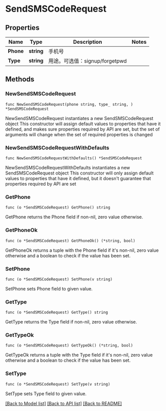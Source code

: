 # SendSMSCodeRequest

## Properties

Name | Type | Description | Notes
------------ | ------------- | ------------- | -------------
**Phone** | **string** | 手机号 | 
**Type** | **string** | 用途。可选值：signup/forgetpwd | 

## Methods

### NewSendSMSCodeRequest

`func NewSendSMSCodeRequest(phone string, type_ string, ) *SendSMSCodeRequest`

NewSendSMSCodeRequest instantiates a new SendSMSCodeRequest object
This constructor will assign default values to properties that have it defined,
and makes sure properties required by API are set, but the set of arguments
will change when the set of required properties is changed

### NewSendSMSCodeRequestWithDefaults

`func NewSendSMSCodeRequestWithDefaults() *SendSMSCodeRequest`

NewSendSMSCodeRequestWithDefaults instantiates a new SendSMSCodeRequest object
This constructor will only assign default values to properties that have it defined,
but it doesn't guarantee that properties required by API are set

### GetPhone

`func (o *SendSMSCodeRequest) GetPhone() string`

GetPhone returns the Phone field if non-nil, zero value otherwise.

### GetPhoneOk

`func (o *SendSMSCodeRequest) GetPhoneOk() (*string, bool)`

GetPhoneOk returns a tuple with the Phone field if it's non-nil, zero value otherwise
and a boolean to check if the value has been set.

### SetPhone

`func (o *SendSMSCodeRequest) SetPhone(v string)`

SetPhone sets Phone field to given value.


### GetType

`func (o *SendSMSCodeRequest) GetType() string`

GetType returns the Type field if non-nil, zero value otherwise.

### GetTypeOk

`func (o *SendSMSCodeRequest) GetTypeOk() (*string, bool)`

GetTypeOk returns a tuple with the Type field if it's non-nil, zero value otherwise
and a boolean to check if the value has been set.

### SetType

`func (o *SendSMSCodeRequest) SetType(v string)`

SetType sets Type field to given value.



[[Back to Model list]](../README.md#documentation-for-models) [[Back to API list]](../README.md#documentation-for-api-endpoints) [[Back to README]](../README.md)



